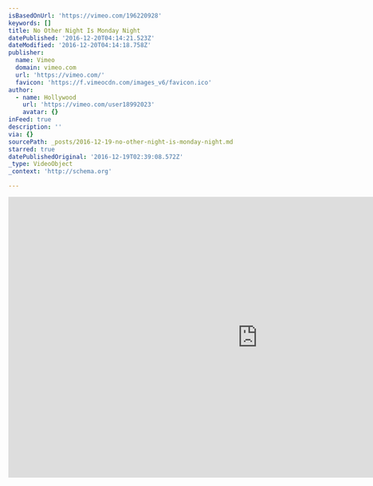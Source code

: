 ```yaml
---
isBasedOnUrl: 'https://vimeo.com/196220928'
keywords: []
title: No Other Night Is Monday Night
datePublished: '2016-12-20T04:14:21.523Z'
dateModified: '2016-12-20T04:14:18.758Z'
publisher:
  name: Vimeo
  domain: vimeo.com
  url: 'https://vimeo.com/'
  favicon: 'https://f.vimeocdn.com/images_v6/favicon.ico'
author:
  - name: Hollywood
    url: 'https://vimeo.com/user18992023'
    avatar: {}
inFeed: true
description: ''
via: {}
sourcePath: _posts/2016-12-19-no-other-night-is-monday-night.md
starred: true
datePublishedOriginal: '2016-12-19T02:39:08.572Z'
_type: VideoObject
_context: 'http://schema.org'

---
```

<iframe src="https://cdn.embedly.com/widgets/media.html?src=https%3A%2F%2Fplayer.vimeo.com%2Fvideo%2F196220928&amp;url=https%3A%2F%2Fvimeo.com%2F196220928&amp;image=https%3A%2F%2Fi.vimeocdn.com%2Fvideo%2F608632143_1280.jpg&amp;key=b7d04c9b404c499eba89ee7072e1c4f7&amp;type=text%2Fhtml&amp;schema=vimeo" width="1000" height="563" scrolling="no" frameborder="0" allowfullscreen="" style=""></iframe>